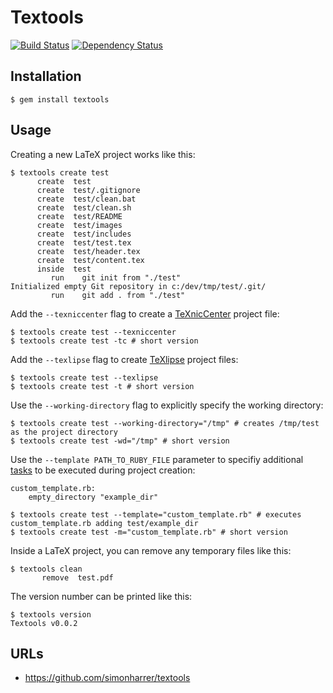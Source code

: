 # Textools

[![Build Status](https://secure.travis-ci.org/simonharrer/textools.png)](http://travis-ci.org/simonharrer/textools)
[![Dependency Status](https://gemnasium.com/simonharrer/textools.png)](https://gemnasium.com/simonharrer/textools)

## Installation

    $ gem install textools

## Usage

Creating a new LaTeX project works like this:

    $ textools create test
          create  test
          create  test/.gitignore
          create  test/clean.bat
          create  test/clean.sh
          create  test/README
          create  test/images
          create  test/includes
          create  test/test.tex
          create  test/header.tex
          create  test/content.tex
          inside  test
             run    git init from "./test"
    Initialized empty Git repository in c:/dev/tmp/test/.git/
             run    git add . from "./test"

Add the `--texniccenter` flag to create a [TeXnicCenter](http://www.texniccenter.org/) project file:

    $ textools create test --texniccenter
    $ textools create test -tc # short version

Add the `--texlipse` flag to create [TeXlipse](http://texlipse.sourceforge.net/) project files:

    $ textools create test --texlipse
    $ textools create test -t # short version

Use the `--working-directory` flag to explicitly specify the working directory:

    $ textools create test --working-directory="/tmp" # creates /tmp/test as the project directory
    $ textools create test -wd="/tmp" # short version

Use the `--template PATH_TO_RUBY_FILE` parameter to specifiy additional [tasks](https://github.com/wycats/thor/wiki/Actions) to be executed during project creation:

    custom_template.rb:
        empty_directory "example_dir"

    $ textools create test --template="custom_template.rb" # executes custom_template.rb adding test/example_dir
    $ textools create test -m="custom_template.rb" # short version

Inside a LaTeX project, you can remove any temporary files like this:

    $ textools clean
           remove  test.pdf

The version number can be printed like this:

    $ textools version
    Textools v0.0.2

## URLs

* https://github.com/simonharrer/textools
